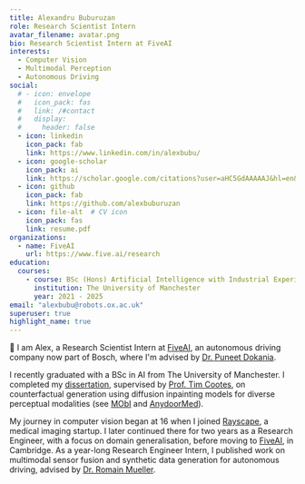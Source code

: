 ```yaml
---
title: Alexandru Buburuzan
role: Research Scientist Intern
avatar_filename: avatar.png
bio: Research Scientist Intern at FiveAI
interests:
  - Computer Vision
  - Multimodal Perception
  - Autonomous Driving
social:
  # - icon: envelope
  #   icon_pack: fas
  #   link: /#contact
  #   display:
  #     header: false
  - icon: linkedin
    icon_pack: fab
    link: https://www.linkedin.com/in/alexbubu/
  - icon: google-scholar
    icon_pack: ai
    link: https://scholar.google.com/citations?user=aHC5GdAAAAAJ&hl=en&oi=ao
  - icon: github
    icon_pack: fab
    link: https://github.com/alexbuburuzan
  - icon: file-alt  # CV icon
    icon_pack: fas
    link: resume.pdf
organizations:
  - name: FiveAI
    url: https://www.five.ai/research
education:
  courses:
    - course: BSc (Hons) Artificial Intelligence with Industrial Experience
      institution: The University of Manchester
      year: 2021 - 2025
email: "alexbubu@robots.ox.ac.uk"
superuser: true
highlight_name: true
---
```

👋 I am Alex, a Research Scientist Intern at [FiveAI](https://www.five.ai/research), an autonomous driving company now part of Bosch, where I'm advised by [Dr. Puneet Dokania](https://puneetkdokania.github.io/).

I recently graduated with a BSc in AI from The University of Manchester. I completed my [dissertation](https://arxiv.org/pdf/2507.23058), supervised by [Prof. Tim Cootes](https://scholar.google.com/citations?user=zhlk0OsAAAAJ&hl=en), on counterfactual generation using diffusion inpainting models for diverse perceptual modalities (see [MObI](https://alexbubu.com/mobi) and [AnydoorMed](https://alexbubu.com/anydoormed)).

My journey in computer vision began at 16 when I joined [Rayscape](https://rayscape.ai/), a medical imaging startup. I later continued there for two years as a Research Engineer, with a focus on domain generalisation, before moving to [FiveAI](https://www.five.ai/research), in Cambridge. As a year-long Research Engineer Intern, I published work on multimodal sensor fusion and synthetic data generation for autonomous driving, advised by [Dr. Romain Mueller](https://scholar.google.com/citations?user=6K_Z_9sAAAAJ&hl=en).